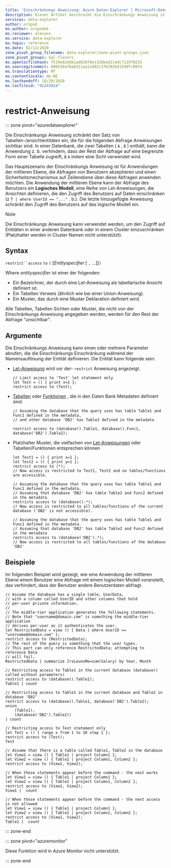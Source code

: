 ```yaml
---
title: 'Einschränkungs Anweisung: Azure Daten-Explorer | Microsoft-Dokumentation'
description: Dieser Artikel beschreibt die Einschränkungs Anweisung in Azure Daten-Explorer.
services: data-explorer
author: orspod
ms.author: orspodek
ms.reviewer: alexans
ms.service: data-explorer
ms.topic: reference
ms.date: 02/13/2020
zone_pivot_group_filename: data-explorer/zone-pivot-groups.json
zone_pivot_groups: kql-flavors
ms.openlocfilehash: f510e62e6b1ad828f0e132bbad214dc7119f8235
ms.sourcegitcommit: 608539af6ab511aa11d82c17b782641340fc8974
ms.translationtype: MT
ms.contentlocale: de-DE
ms.lasthandoff: 10/20/2020
ms.locfileid: "92243014"
---
```

# <a name="restrict-statement"></a>restrict-Anweisung

::: zone pivot="azuredataexplorer"

Die Einschränkungs Anweisung schränkt den Satz von Tabellen-/ansichtentitäten ein, die für die folgenden Abfrage Anweisungen sichtbar sind. In einer Datenbank, die zwei Tabellen ( `A` , `B` ) enthält, kann die Anwendung z. b. verhindern, dass der Rest der Abfrage auf eine begrenzte Form einer Tabelle zugreift, `B` `A` indem eine Sicht verwendet wird.

Das Hauptszenario der Einschränkungs Anweisung ist für Anwendungen der mittleren Ebene, die Abfragen von Benutzern akzeptieren und einen Sicherheitsmechanismus auf Zeilenebene über diese Abfragen anwenden möchten. Die Anwendung der mittleren Ebene kann der Abfrage des Benutzers ein **Logisches Modell**, eine Reihe von Let-Anweisungen, die Ansichten definieren, die den Zugriff des Benutzers auf Daten einschränken (z `T | where UserId == "..."` . b.). Die letzte hinzugefügte Anweisung schränkt den Zugriff des Benutzers auf das logische Modell ein.

> [!NOTE]
> Die Einschränkungs Anweisung kann verwendet werden, um den Zugriff auf Entitäten in einer anderen Datenbank oder in einem Cluster einzuschränken (Platzhalter werden in Cluster Namen nicht unterstützt).

## <a name="syntax"></a>Syntax

`restrict``access` `to` `(` [*Entityspecifier* [ `,` ...]]`)`

Where *entityspecifier* ist einer der folgenden:
* Ein Bezeichner, der durch eine Let-Anweisung als tabellarische Ansicht definiert ist.
* Ein Tabellen Verweis (ähnlich wie bei einer Union-Anweisung).
* Ein Muster, das durch eine Muster Deklaration definiert wird.

Alle Tabellen, Tabellen Sichten oder Muster, die nicht von der Einschränkungs Anweisung angegeben werden, werden für den Rest der Abfrage "unsichtbar". 

## <a name="arguments"></a>Argumente

Die Einschränkungs Anweisung kann einen oder mehrere Parameter abrufen, die die Einschränkungs Einschränkung während der Namensauflösung der Entität definieren. Die Entität kann folgende sein:
* [Let-Anweisung](./letstatement.md) wird vor der- `restrict` Anweisung angezeigt. 

  ```kusto
  // Limit access to 'Test' let statement only
  let Test = () { print x=1 };
  restrict access to (Test);
  ```

* [Tabellen](../management/tables.md) oder [Funktionen](../management/functions.md) , die in den Daten Bank Metadaten definiert sind.

    ```kusto
    // Assuming the database that the query uses has table Table1 and Func1 defined in the metadata, 
    // and other database 'DB2' has Table2 defined in the metadata
    
    restrict access to (database().Table1, database().Func1, database('DB2').Table2);
    ```

* Platzhalter Muster, die vielfachen von [Let-Anweisungen](./letstatement.md) oder Tabellen/Funktionen entsprechen können  

    ```kusto
    let Test1 = () { print x=1 };
    let Test2 = () { print y=1 };
    restrict access to (*);
    // Now access is restricted to Test1, Test2 and no tables/functions are accessible.

    // Assuming the database that the query uses has table Table1 and Func1 defined in the metadata.
    // Assuming that database 'DB2' has table Table2 and Func2 defined in the metadata
    restricts access to (database().*);
    // Now access is restricted to all tables/functions of the current database ('DB2' is not accessible).

    // Assuming the database that the query uses has table Table1 and Func1 defined in the metadata.
    // Assuming that database 'DB2' has table Table2 and Func2 defined in the metadata
    restricts access to (database('DB2').*);
    // Now access is restricted to all tables/functions of the database 'DB2'
    ```

## <a name="examples"></a>Beispiele

Im folgenden Beispiel wird gezeigt, wie eine Anwendung der mittleren Ebene einem Benutzer eine Abfrage mit einem logischen Modell voranstellt, das verhindert, dass der Benutzer andere Benutzerdaten abfragt.

```kusto
// Assume the database has a single table, UserData,
// with a column called UserID and other columns that hold
// per-user private information.
//
// The middle-tier application generates the following statements.
// Note that "username@domain.com" is something the middle-tier application
// derives per-user as it authenticates the user.
let RestrictedData = view () { Data | where UserID == "username@domain.com" };
restrict access to (RestrictedData);
// The rest of the query is something that the user types.
// This part can only reference RestrictedData; attempting to reference Data
// will fail.
RestrictedData | summarize IrsLovesMe=sum(Salary) by Year, Month
```

```kusto
// Restricting access to Table1 in the current database (database() called without parameters)
restrict access to (database().Table1);
Table1 | count

// Restricting access to Table1 in the current database and Table2 in database 'DB2'
restrict access to (database().Table1, database('DB2').Table2);
union 
    (Table1),
    (database('DB2').Table2))
| count

// Restricting access to Test statement only
let Test = () { range x from 1 to 10 step 1 };
restrict access to (Test);
Test
 
// Assume that there is a table called Table1, Table2 in the database
let View1 = view () { Table1 | project Column1 };
let View2 = view () { Table2 | project Column1, Column2 };
restrict access to (View1, View2);
 
// When those statements appear before the command - the next works
let View1 = view () { Table1 | project Column1 };
let View2 = view () { Table2 | project Column1, Column2 };
restrict access to (View1, View2);
View1 |  count
 
// When those statements appear before the command - the next access is not allowed
let View1 = view () { Table1 | project Column1 };
let View2 = view () { Table2 | project Column1, Column2 };
restrict access to (View1, View2);
Table1 |  count
```

::: zone-end

::: zone pivot="azuremonitor"

Diese Funktion wird in Azure Monitor nicht unterstützt.

::: zone-end
